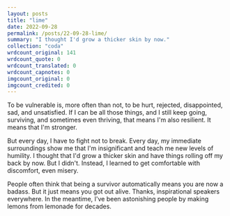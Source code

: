 ```yaml
---
layout: posts
title: "lime"
date: 2022-09-28
permalink: /posts/22-09-28-lime/
summary: "I thought I'd grow a thicker skin by now."
collection: "coda"
wrdcount_original: 141
wrdcount_quote: 0
wrdcount_translated: 0
wrdcount_capnotes: 0
imgcount_original: 0
imgcount_credited: 0
---
```

To be vulnerable is, more often than not, to be hurt, rejected, disappointed, sad, and unsatisfied. If I can be all those things, and I still keep going, surviving, and sometimes even thriving, that means I'm also resilient. It means that I'm stronger.

But every day, I have to fight not to break. Every day, my immediate surroundings show me that I'm insignificant and teach me new levels of humility. I thought that I'd grow a thicker skin and have things rolling off my back by now. But I didn't. Instead, I learned to get comfortable with discomfort, even misery.

People often think that being a survivor automatically means you are now a badass. But it just means you got out alive. Thanks, inspirational speakers everywhere. In the meantime, I've been astonishing people by making lemons from lemonade for decades.
